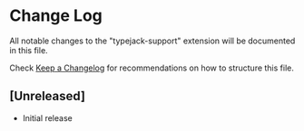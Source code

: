# Change Log

All notable changes to the "typejack-support" extension will be documented in this file.

Check [Keep a Changelog](http://keepachangelog.com/) for recommendations on how to structure this file.

## [Unreleased]

- Initial release